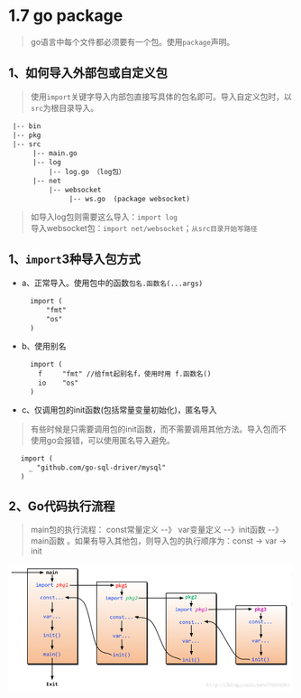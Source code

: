 # 1.7 go package
> go语言中每个文件都必须要有一个包。使用`package`声明。

## 1、如何导入外部包或自定义包
> 使用`import`关键字导入内部包直接写具体的包名即可。导入自定义包时，以`src`为根目录导入。

     |-- bin
     |-- pkg
     |-- src
          |-- main.go
          |-- log
              |-- log.go （log包）
          |-- net
              |-- websocket
                   |-- ws.go  (package websocket)    
      
> 如导入log包则需要这么导入：`import log`<br>
导入websocket包：`import net/websocket`；`从src目录开始写路径`    
## 1、`import`3种导入包方式
- a、正常导入。使用包中的函数`包名.函数名(...args)`

        import (
        	"fmt"
        	"os"
        )

- b、使用别名
  
        import (
          f	    "fmt" //给fmt起别名f，使用时用 f.函数名()
          io	"os"
        )
        

- c、仅调用包的init函数(包括常量变量初始化)，匿名导入
> 有些时候是只需要调用包的init函数，而不需要调用其他方法。导入包而不使用go会报错，可以使用匿名导入避免。


       import (
         _ "github.com/go-sql-driver/mysql"
       )
       
## 2、Go代码执行流程
> main包的执行流程： const常量定义 --》 var变量定义 --》init函数 --》main函数 。如果有导入其他包，则导入包的执行顺序为：const -> var -> init

![Go代码执行流程](./go.png)
           